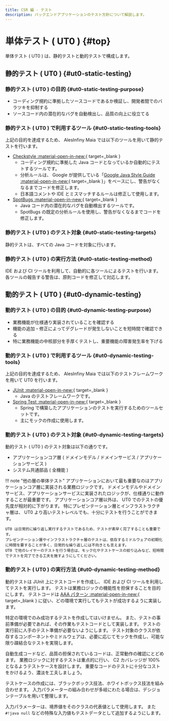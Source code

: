 ```yaml
---
title: CSR 編 - テスト
description: バックエンドアプリケーションのテスト方針について解説します。
---
```


# 単体テスト ( UT0 ) {#top}

単体テスト ( UT0 ) は、静的テストと動的テストで構成します。

## 静的テスト ( UT0 ) {#ut0-static-testing}

### 静的テスト ( UT0 ) の目的 {#ut0-static-testing-purpose}

- コーディング規約に準拠したソースコードであるか検証し、開発者間でのバラツキを抑制する
- ソースコード内の潜在的なバグを自動検出し、品質の向上に役立てる

### 静的テスト ( UT0 ) で利用するツール {#ut0-static-testing-tools}

上記の目的を達成するため、 AlesInfiny Maia では以下のツールを用いて静的テストを行います。

- [Checkstyle :material-open-in-new:](https://checkstyle.org/){ target=_blank }
    - コーディング規約に準拠した Java コードとなっているか自動的にテストするツールです。
    - 分析ルールは、 Google が提供している「[Google Java Style Guide :material-open-in-new:](https://checkstyle.sourceforge.io/styleguides/google-java-style-20180523/javaguide.html){ target=_blank }」をベースにし、警告がなくなるまでコードを修正します。
    - 日本語コメントや IDE とミスマッチするルールは修正して使用します。
- [SpotBugs :material-open-in-new:](https://spotbugs.github.io/){ target=_blank }
    - Java コード内の潜在的なバグを自動検出するツールです。
    - SpotBugs の既定の分析ルールを使用し、警告がなくなるまでコードを修正します。

### 静的テスト ( UT0 ) のテスト対象 {#ut0-static-testing-targets}

静的テストは、すべての Java コードを対象に行います。

### 静的テスト ( UT0 ) の実行方法 {#ut0-static-testing-method}

IDE および CI ツールを利用して、自動的に各ツールによるテストを行います。
各ツールの報告する警告は、原則コードを修正して対応します。

## 動的テスト ( UT0 ) {#ut0-dynamic-testing}

### 動的テスト ( UT0 ) の目的 {#ut0-dynamic-testing-purpose}

- 業務機能が仕様通り実装されていることを確認する
- 機能の追加・修正によってデグレードが発生しないことを短時間で確認できる
- 特に業務機能の中核部分を手厚くテストし、重要機能の障害発生率を下げる

### 動的テスト ( UT0 ) で利用するツール {#ut0-dynamic-testing-tools}

上記の目的を達成するため、 AlesInfiny Maia では以下のテストフレームワークを用いて UT0 を行います。

- [JUnit :material-open-in-new:](https://junit.org/){ target=_blank }
    - Java のテストフレームワークです。
- [Spring Test :material-open-in-new:](https://spring.pleiades.io/spring-framework/docs/current/reference/html/testing.html){ target=_blank }
    - Spring で構築したアプリケーションのテストを実行するためのツールセットです。
    - 主にモックの作成に使用します。

### 動的テスト ( UT0 ) のテスト対象 {#ut0-dynamic-testing-targets}

動的テスト ( UT0 ) のテスト対象は以下の通りです。

- アプリケーションコア層 ( ドメインモデル / ドメインサービス / アプリケーションサービス )
- システム共通部品 ( 全機能 )

!!! note "他の層の単体テスト"
    アプリケーションにおいて最も重要なのはアプリケーションコア層に実装される業務ロジックです。
    ドメインモデルやドメインサービス、アプリケーションサービスに実装されたロジックが、仕様通りに動作することが最重要です。
    アプリケーションコア層以外は、 UT0 でのテストの優先度が相対的に下がります。
    特にプレゼンテーション層とインフラストラクチャ層は、 UT0 より高いテストレベルでも、十分にテストを行うことができます。

    UT0 は日常的に繰り返し実行するテストであるため、テストが素早く完了することも重要です。
    プレゼンテーション層やインフラストラクチャ層のテストは、依存するミドルウェアの初期化に時間を要することが多く、日常的な繰り返しには不向きとも言えます。
    UT0 で他のレイヤーのテストを行う場合は、モック化やテストケースの絞り込みなど、短時間でテストを完了できる工夫を施すようにしてください。

### 動的テスト ( UT0 ) の実行方法 {#ut0-dynamic-testing-method}

動的テストは JUnit 上にテストコードを作成し、 IDE および CI ツールを利用してテストを実行します。
テストは業務ロジックの機能性を担保することを目的にします。
テストコードは [AAA パターン :material-open-in-new:](https://wiki.c2.com/?ArrangeActAssert){ target=_blank } に従い、どの環境で実行してもテストが成功するように実装します。

特定の環境でのみ成功するテストを作成してはいけません。
また、テストの事前準備が必要であれば、その作業もテストコードとして実装します。
テストの実行前に人手のテスト準備が必要ないようにします。
テスト対象のクラスが依存するコンポーネントやミドルウェアは、必要に応じてモックを作成し、可能な限り疎結合なテストを実現します。

自動生成コードなど、品質の担保されているコードは、正常動作の確認にとどめます。
業務ロジックに対するテストは重点的に行い、 C2 カバレッジが 100% となるようテストケースを設計します。
重要なコードのテストに十分なコストをかけるよう、濃淡を工夫しましょう。

テストケースの作成には、ブラックボックス技法、ホワイトボックス技法を組み合わせます。
入力パラメーターの組み合わせが多岐にわたる場合は、デシジョンテーブルを用いて整理します。

入力パラメーターは、境界値をそのクラスの代表値として使用します。
また `#!java null` などの特殊な入力値もテストデータとして追加するようにします。
